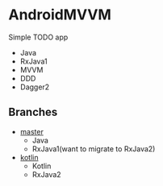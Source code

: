 AndroidMVVM
===

Simple TODO app

* Java
* RxJava1
* MVVM
* DDD
* Dagger2

## Branches

* [master](https://github.com/STAR-ZERO/AndroidMVVM/tree/master)
	* Java
	* RxJava1(want to migrate to RxJava2)
* [kotlin](https://github.com/STAR-ZERO/AndroidMVVM/tree/kotlin)
	* Kotlin
	* RxJava2